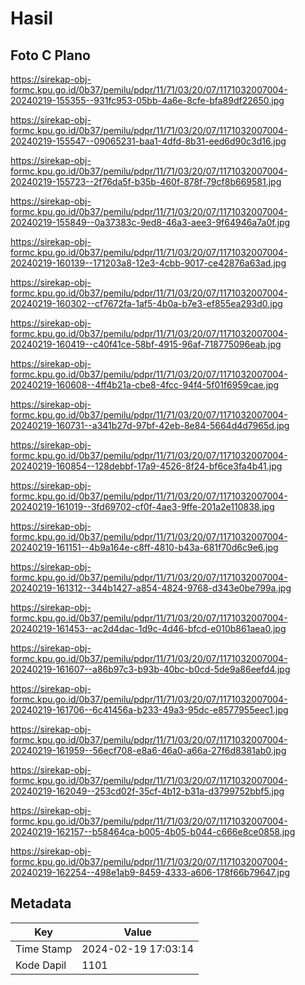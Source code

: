# Hasil

## Foto C Plano

https://sirekap-obj-formc.kpu.go.id/0b37/pemilu/pdpr/11/71/03/20/07/1171032007004-20240219-155355--931fc953-05bb-4a6e-8cfe-bfa89df22650.jpg

https://sirekap-obj-formc.kpu.go.id/0b37/pemilu/pdpr/11/71/03/20/07/1171032007004-20240219-155547--09065231-baa1-4dfd-8b31-eed6d90c3d16.jpg

https://sirekap-obj-formc.kpu.go.id/0b37/pemilu/pdpr/11/71/03/20/07/1171032007004-20240219-155723--2f76da5f-b35b-460f-878f-79cf8b669581.jpg

https://sirekap-obj-formc.kpu.go.id/0b37/pemilu/pdpr/11/71/03/20/07/1171032007004-20240219-155849--0a37383c-9ed8-46a3-aee3-9f64946a7a0f.jpg

https://sirekap-obj-formc.kpu.go.id/0b37/pemilu/pdpr/11/71/03/20/07/1171032007004-20240219-160139--171203a8-12e3-4cbb-9017-ce42876a63ad.jpg

https://sirekap-obj-formc.kpu.go.id/0b37/pemilu/pdpr/11/71/03/20/07/1171032007004-20240219-160302--cf7672fa-1af5-4b0a-b7e3-ef855ea293d0.jpg

https://sirekap-obj-formc.kpu.go.id/0b37/pemilu/pdpr/11/71/03/20/07/1171032007004-20240219-160419--c40f41ce-58bf-4915-96af-718775096eab.jpg

https://sirekap-obj-formc.kpu.go.id/0b37/pemilu/pdpr/11/71/03/20/07/1171032007004-20240219-160608--4ff4b21a-cbe8-4fcc-94f4-5f01f6959cae.jpg

https://sirekap-obj-formc.kpu.go.id/0b37/pemilu/pdpr/11/71/03/20/07/1171032007004-20240219-160731--a341b27d-97bf-42eb-8e84-5664d4d7965d.jpg

https://sirekap-obj-formc.kpu.go.id/0b37/pemilu/pdpr/11/71/03/20/07/1171032007004-20240219-160854--128debbf-17a9-4526-8f24-bf6ce3fa4b41.jpg

https://sirekap-obj-formc.kpu.go.id/0b37/pemilu/pdpr/11/71/03/20/07/1171032007004-20240219-161019--3fd69702-cf0f-4ae3-9ffe-201a2e110838.jpg

https://sirekap-obj-formc.kpu.go.id/0b37/pemilu/pdpr/11/71/03/20/07/1171032007004-20240219-161151--4b9a164e-c8ff-4810-b43a-681f70d6c9e6.jpg

https://sirekap-obj-formc.kpu.go.id/0b37/pemilu/pdpr/11/71/03/20/07/1171032007004-20240219-161312--344b1427-a854-4824-9768-d343e0be799a.jpg

https://sirekap-obj-formc.kpu.go.id/0b37/pemilu/pdpr/11/71/03/20/07/1171032007004-20240219-161453--ac2d4dac-1d9c-4d46-bfcd-e010b861aea0.jpg

https://sirekap-obj-formc.kpu.go.id/0b37/pemilu/pdpr/11/71/03/20/07/1171032007004-20240219-161607--a86b97c3-b93b-40bc-b0cd-5de9a86eefd4.jpg

https://sirekap-obj-formc.kpu.go.id/0b37/pemilu/pdpr/11/71/03/20/07/1171032007004-20240219-161706--6c41456a-b233-49a3-95dc-e8577955eec1.jpg

https://sirekap-obj-formc.kpu.go.id/0b37/pemilu/pdpr/11/71/03/20/07/1171032007004-20240219-161959--56ecf708-e8a6-46a0-a66a-27f6d8381ab0.jpg

https://sirekap-obj-formc.kpu.go.id/0b37/pemilu/pdpr/11/71/03/20/07/1171032007004-20240219-162049--253cd02f-35cf-4b12-b31a-d3799752bbf5.jpg

https://sirekap-obj-formc.kpu.go.id/0b37/pemilu/pdpr/11/71/03/20/07/1171032007004-20240219-162157--b58464ca-b005-4b05-b044-c666e8ce0858.jpg

https://sirekap-obj-formc.kpu.go.id/0b37/pemilu/pdpr/11/71/03/20/07/1171032007004-20240219-162254--498e1ab9-8459-4333-a606-178f66b79647.jpg


## Metadata

| Key        | Value               |
| ---------- | ------------------- |
| Time Stamp | 2024-02-19 17:03:14 |
| Kode Dapil | 1101                |



